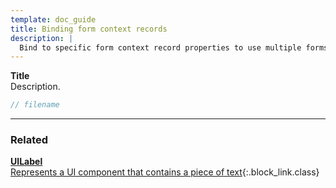 ```yaml
---
template: doc_guide
title: Binding form context records
description: |
  Bind to specific form context record properties to use multiple forms in a single view.
---
```


<section>

**Title**<br>
Description.

</section>

```typescript
// filename
```

---

<footer>

### Related

[**UILabel**<br>Represents a UI component that contains a piece of text](/docs/ref/UILabel){:.block_link.class}

</footer>
